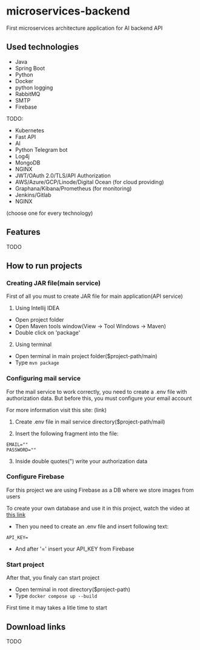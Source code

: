 # microservices-backend
First microservices architecture application for AI backend API

## Used technologies
- Java
- Spring Boot
- Python
- Docker
- python logging
- RabbitMQ
- SMTP
- Firebase

TODO:
- Kubernetes
- Fast API
- AI
- Python Telegram bot
- Log4j
- MongoDB
- NGINX
- JWT/OAuth 2.0/TLS/API Authorization
- AWS/Azure/GCP/Linode/Digital Ocean (for cloud providing)
- Graphana/Kibana/Prometheus (for monitoring)
- Jenkins/Gitlab
- NGINX

(choose one for every technology)

## Features
TODO

## How to run projects
### Creating JAR file(main service)
First of all you must to create JAR file for main application(API service)

1. Using Intellij IDEA
* Open project folder
* Open Maven tools window(View -> Tool Windows -> Maven)
* Double click on 'package'

2. Using terminal
* Open terminal in main project folder($project-path/main)
* Type ```mvn package```

### Configuring mail service
For the mail service to work correctly, you need to create a .env file with authorization data. But before this, you must configure your email account

For more information visit this site:
(link)

1. Create .env file in mail service directory($project-path/mail)

2. Insert the following fragment into the file:
```
EMAIL=""
PASSWORD=""
```

3. Inside double quotes(") write your authorization data

### Configure Firebase
For this project we are using Firebase as a DB where we store images from users

To create your own database and use it in this project, watch the video at [this link](https://www.youtube.com/watch?v=c7OCGzJ_8aU)

* Then you need to create an .env file and insert following text:
```
API_KEY=
```
* And after '=' insert your API_KEY from Firebase

### Start project
After that, you finaly can start project

* Open terminal in root directory($project-path)
* Type ```docker compose up --build```

First time it may takes a litle time to start

## Download links
TODO

